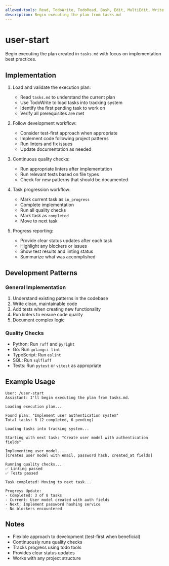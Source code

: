 ```yaml
---
allowed-tools: Read, TodoWrite, TodoRead, Bash, Edit, MultiEdit, Write
description: Begin executing the plan from tasks.md
---
```


# user-start

Begin executing the plan created in `tasks.md` with focus on implementation best practices.

## Implementation

1. Load and validate the execution plan:
   - Read `tasks.md` to understand the current plan
   - Use TodoWrite to load tasks into tracking system
   - Identify the first pending task to work on
   - Verify all prerequisites are met

2. Follow development workflow:
   - Consider test-first approach when appropriate
   - Implement code following project patterns
   - Run linters and fix issues
   - Update documentation as needed

3. Continuous quality checks:
   - Run appropriate linters after implementation
   - Run relevant tests based on file types
   - Check for new patterns that should be documented

4. Task progression workflow:
   - Mark current task as `in_progress`
   - Complete implementation
   - Run all quality checks
   - Mark task as `completed`
   - Move to next task

5. Progress reporting:
   - Provide clear status updates after each task
   - Highlight any blockers or issues
   - Show test results and linting status
   - Summarize what was accomplished

## Development Patterns

### General Implementation
1. Understand existing patterns in the codebase
2. Write clean, maintainable code
3. Add tests when creating new functionality
4. Run linters to ensure code quality
5. Document complex logic

### Quality Checks
- Python: Run `ruff` and `pyright`
- Go: Run `golangci-lint`
- TypeScript: Run `eslint`
- SQL: Run `sqlfluff`
- Tests: Run `pytest` or `vitest` as appropriate

## Example Usage

```text
User: /user-start
Assistant: I'll begin executing the plan from tasks.md.

Loading execution plan...

Found plan: "Implement user authentication system"
Total tasks: 8 (2 completed, 6 pending)

Loading tasks into tracking system...

Starting with next task: "Create user model with authentication fields"

Implementing user model...
[Creates user model with email, password hash, created_at fields]

Running quality checks...
✅ Linting passed
✅ Tests passed

Task completed! Moving to next task...

Progress Update:
- Completed: 3 of 8 tasks
- Current: User model created with auth fields
- Next: Implement password hashing service
- No blockers encountered
```

## Notes

- Flexible approach to development (test-first when beneficial)
- Continuously runs quality checks
- Tracks progress using todo tools
- Provides clear status updates
- Works with any project structure